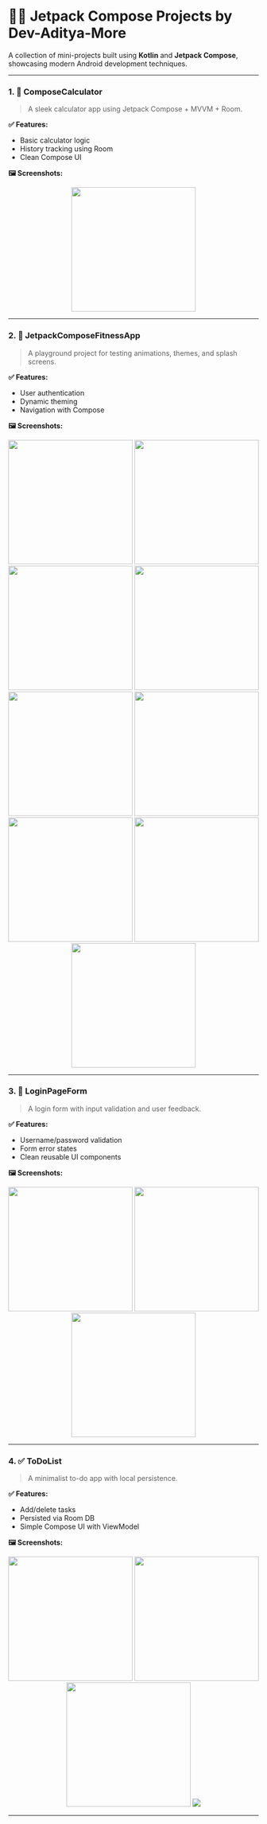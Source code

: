 # 🧑‍💻 Jetpack Compose Projects by Dev-Aditya-More

A collection of mini-projects built using **Kotlin** and **Jetpack Compose**, showcasing modern Android development techniques.

---

### 1. 📱 ComposeCalculator
> A sleek calculator app using Jetpack Compose + MVVM + Room.

**✅ Features:**
- Basic calculator logic
- History tracking using Room
- Clean Compose UI

**🖼️ Screenshots:**

<div align="center">
  <img src="ComposeCalculator/Screenshot_20250426_152054.png" width="250"/>
</div>

---

### 2. 🚀 JetpackComposeFitnessApp
> A playground project for testing animations, themes, and splash screens.

**✅ Features:**
- User authentication
- Dynamic theming
- Navigation with Compose

**🖼️ Screenshots:**
<div align="center">
  <img src="JetpackComposeApp/screenshots/1.png" width="250"/>
  <img src="JetpackComposeApp/screenshots/2.png" width="250"/>
  <img src="JetpackComposeApp/screenshots/3.png" width="250"/>
  <img src="JetpackComposeApp/screenshots/4.png" width="250"/>
  <img src="JetpackComposeApp/screenshots/5.png" width="250"/>
  <img src="JetpackComposeApp/screenshots/6.png" width="250"/>
  <img src="JetpackComposeApp/screenshots/7.png" width="250"/>
  <img src="JetpackComposeApp/screenshots/8.png" width="250"/>
  <img src="JetpackComposeApp/screenshots/9.png" width="250"/>
</div>

---

### 3. 🔐 LoginPageForm
> A login form with input validation and user feedback.

**✅ Features:**
- Username/password validation
- Form error states
- Clean reusable UI components

**🖼️ Screenshots:**

<div align="center">
  <img src="LoginPageForm/Screenshot_1.png" width="250"/>
  <img src="LoginPageForm/Screenshot_2.png" width="250"/>
  <img src="LoginPageForm/Screenshot_20250610_120815.png" width="250"/>

</div>

---

### 4. ✅ ToDoList
> A minimalist to-do app with local persistence.

**✅ Features:**
- Add/delete tasks
- Persisted via Room DB
- Simple Compose UI with ViewModel

**🖼️ Screenshots:**
<div align="center">
  <img src="ToDoList/screenshots_recordings/1.png" width="250"/>
  <img src="ToDoList/screenshots_recordings/2.png" width="250"/>
  <img src="ToDoList/screenshots_recordings/3.png" width="250"/>
  <a href="ToDoList/screenshots_recordings/Screen_recording.mp4">
    <img src="https://img.shields.io/badge/▶️%20ToDoList-Video-orange?style=for-the-badge" />
  </a>
</div>

---
